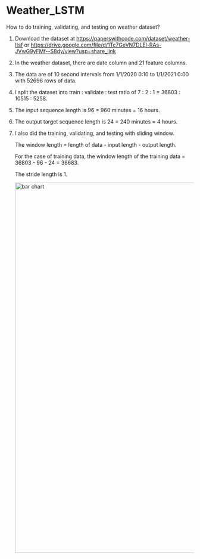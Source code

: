 # Weather_LSTM

How to do training, validating, and testing on weather dataset?

1. Download the dataset at https://paperswithcode.com/dataset/weather-ltsf or https://drive.google.com/file/d/1Tc7GeVN7DLEl-RAs-JVwG9yFMf--S8dy/view?usp=share_link

2. In the weather dataset, there are date column and 21 feature columns.

3. The data are of 10 second intervals from 1/1/2020 0:10 to 1/1/2021 0:00 with 52696 rows of data.

4. I split the dataset into train : validate : test ratio of 7 : 2 : 1 = 36803 : 10515 : 5258.

5. The input sequence length is 96 = 960 minutes = 16 hours.

6. The output target sequence length is 24 = 240 minutes = 4 hours.

7. I also did the training, validating, and testing with sliding window.

   The window length = length of data - input length - output length.

   For the case of training data, the window length of the training data = 36803 - 96 - 24 = 36683.

   The stride length is 1.

   <img width="993" alt="bar chart" src="https://github.com/user-attachments/assets/8a862f4e-6327-47a1-b383-65cf2519e776" />
